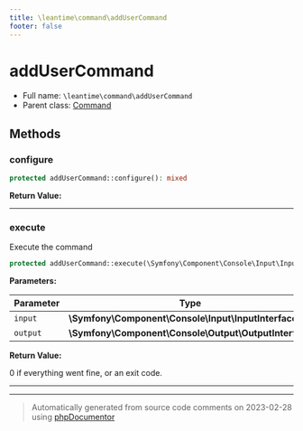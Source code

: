 ```yaml
---
title: \leantime\command\addUserCommand
footer: false
---
```


# addUserCommand





* Full name: `\leantime\command\addUserCommand`
* Parent class: [Command](../../../classes.md)



## Methods

### configure



```php
protected addUserCommand::configure(): mixed
```









**Return Value:**





---
### execute

Execute the command

```php
protected addUserCommand::execute(\Symfony\Component\Console\Input\InputInterface $input, \Symfony\Component\Console\Output\OutputInterface $output): int
```








**Parameters:**

| Parameter | Type | Description |
|-----------|------|-------------|
| `input` | **\Symfony\Component\Console\Input\InputInterface** |  |
| `output` | **\Symfony\Component\Console\Output\OutputInterface** |  |


**Return Value:**

0 if everything went fine, or an exit code.



---


---
> Automatically generated from source code comments on 2023-02-28 using [phpDocumentor](http://www.phpdoc.org/)
